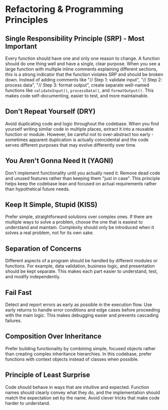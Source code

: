 # Refactoring & Programming Principles

## Single Responsibility Principle (SRP) - Most Important

Every function should have one and only one reason to change. A function should do one thing well and have a single, clear purpose. When you see a large function with multiple inline comments explaining different sections, this is a strong indicator that the function violates SRP and should be broken down. Instead of adding comments like "// Step 1: validate input", "// Step 2: process data", "// Step 3: format output", create separate well-named functions like `validateInput()`, `processData()`, and `formatOutput()`. This makes code self-documenting, easier to test, and more maintainable.

## Don't Repeat Yourself (DRY)

Avoid duplicating code and logic throughout the codebase. When you find yourself writing similar code in multiple places, extract it into a reusable function or module. However, be careful not to over-abstract too early - sometimes apparent duplication is actually coincidental and the code serves different purposes that may evolve differently over time.

## You Aren't Gonna Need It (YAGNI)

Don't implement functionality until you actually need it. Remove dead code and unused features rather than keeping them "just in case". This principle helps keep the codebase lean and focused on actual requirements rather than hypothetical future needs.

## Keep It Simple, Stupid (KISS)

Prefer simple, straightforward solutions over complex ones. If there are multiple ways to solve a problem, choose the one that is easiest to understand and maintain. Complexity should only be introduced when it solves a real problem, not for its own sake.

## Separation of Concerns

Different aspects of a program should be handled by different modules or functions. For example, data validation, business logic, and presentation should be kept separate. This makes each part easier to understand, test, and modify independently.

## Fail Fast

Detect and report errors as early as possible in the execution flow. Use early returns to handle error conditions and edge cases before proceeding with the main logic. This makes debugging easier and prevents cascading failures.

## Composition Over Inheritance

Prefer building functionality by combining simple, focused objects rather than creating complex inheritance hierarchies. In this codebase, prefer functions with context objects instead of classes when possible.

## Principle of Least Surprise

Code should behave in ways that are intuitive and expected. Function names should clearly convey what they do, and the implementation should match the expectation set by the name. Avoid clever tricks that make code harder to understand.
